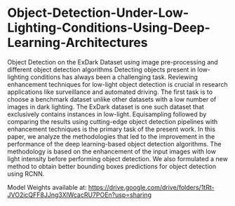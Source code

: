 # Object-Detection-Under-Low-Lighting-Conditions-Using-Deep-Learning-Architectures
Object Detection on the ExDark Dataset using image pre-processing and different object detection algorithms
Detecting objects present in low-lighting conditions has always been a challenging task. 
Reviewing enhancement techniques for low-light object detection is crucial in research applications like surveillance and automated driving.
The first task is to choose a benchmark dataset unlike other datasets with a low number of images in dark lighting. 
The ExDark dataset is one such dataset that exclusively contains instances in low-light. 
Equisampling followed by comparing the results using cutting-edge object detection pipelines with enhancement
techniques is the primary task of the present work. In this paper, we analyze the methodologies that led to the improvement in the performance of the deep learning-based object detection algorithms. 
The methodology is based on the enhancement of the input images with low light intensity before performing object detection. 
We also formulated a new method to obtain better bounding boxes predictions for object detection using RCNN.


Model Weights available at: https://drive.google.com/drive/folders/1tRt-JVO2icQFF8JJng3XlWcacRU7POEn?usp=sharing
